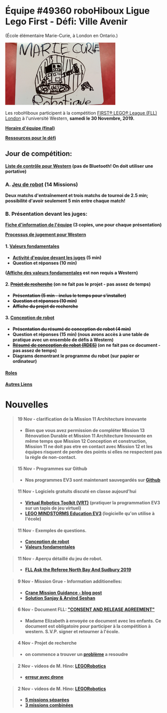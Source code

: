 # Équipe #49360 roboHiboux Ligue Lego First - Défi: Ville Avenir 
(École élémentaire Marie-Curie, à London en Ontario.)

![image](willLogo.png)

Les roboHiboux participent à la compétition [FIRST® LEGO® League (FLL) London](https://www.eng.uwo.ca/outreach/first-robotics/lego-league/) à l'université Western, <b>samedi le 30 Novembre, 2019<b/>.

[Horaire d'équipe (final)](FLLSchedule2019_Team49360.pdf)

[Ressources pour le défi](challenge.md)

## Jour de compétition:
[Liste de contrôle pour Western](checklistWestern2019.pdf) (pas de Bluetooth! On doit utiliser une portative)

### A. [Jeu de robot](jeudurobot.md) (14 Missions)

Deux matchs d'entraînement et trois matchs de tournoi de 2.5 min; possibilité d'avoir seulement 5 min entre chaque match!

### B. Présentation devant les juges:
[Fiche d'information de l'équipe](TeamInfoSheet_FL005_Fillable.pdf) (3 copies, une pour chaque présentation)

[Processus de jugement pour Western](CoachesDayPresentation2019_judging.pdf)

#### 1. [Valeurs fondamentales](valeurs.md)
* [Activité d'equipe devant les juges](http://flltutorials.com/translations/en-us/CoreValues/CVJudging.pdf) (5 min)
* Question et réponses (10 min)

([Affiche des valeurs fondamentales](http://flltutorials.com/translations/en-us/CoreValues/CVPoster.pdf) est non requis a Western)

#### 2. ~~[Projet de recherche](projet.md)~~ (on ne fait pas le projet - pas assez de temps)
* ~~Présentation (5 min - inclus le temps pour s'installer)~~
* ~~Question et réponses (10 min)~~
* ~~Affiche du projet de recherche~~

#### 3. [Conception de robot](robotDesign.md)
* ~~Présentation du résumé de conception de robot (4 min)~~
* Question et réponses (15 min) (nous avons accès à une table de pratique avec un ensemble de défis à Western)
* ~~[Résumé de conception de robot (RDES)](https://drive.google.com/file/d/1VC3oS6zkFRucYmjoOFKwcpcF8nQUieVT/view)~~ (on ne fait pas ce document - pas assez de temps)
* Diagrams demontrant le programme du robot (sur papier or ordinateur) 

#### [Roles](roles.md)

#### [Autres Liens](liens.md)


# Nouvelles 
> #### 19 Nov - clarification de la Mission 11 Architecture innovante
> * Bien que vous avez permission de compléter <b>Mission 13 Rénovation Durable</b> et <b>Mission 11 Architecture Innovante</b> en même temps que <b>Mission 12 Conception et construction</b>, Mission 11 ne doit pas etre en contact avec Mission 12 et les équipes risquent de perdre des points si elles ne respectent pas la règle de non-contact.

> #### 15 Nov - Programmes sur Github
> * Nos programmes EV3 sont maintenant sauvegardés sur [Github](https://github.com/roboHiboux/villeavenir/tree/master/programmes)

> #### 11 Nov - Logiciels gratuits discuté en classe aujourd'hui
> * [Virtual Robotics Toolkit (VRT)](https://www.firstroboticscanada.org/cancode/vrt/) (pratiquer la programmation EV3 sur un tapis de jeu virtuel)
> * [LEGO MINDSTORMS Education EV3](https://education.lego.com/en-us/downloads/mindstorms-ev3/software) (logicielle qu'on utilise à l'école)

> #### 11 Nov - Exemples de questions.
> * [Conception de robot](https://github.com/roboHiboux/villeavenir/blob/master/docs/2-InterviewSampleQuestions-RobotDesign-Rick.pdf)
> * [Valeurs fondamentales](https://github.com/roboHiboux/villeavenir/blob/master/docs/2a-InterviewSampleQuestions-CoreValues-Rick.pdf)

> #### 11 Nov - Aperçu détaillé du jeu de robot.
> * [FLL Ask the Referee North Bay And Sudbury 2019](https://www.youtube.com/watch?v=YcbfksBt4sE&feature=youtu.be)

> #### 9 Nov - Mission Grue - Information additionelles:
> * [Crane Mission Guidance - blog post](http://flltutorials.com/translations/en-us/Worksheets/CraneMissionTipsAppVersion.pdf)
> * [Solution Sanjay & Arvind Seshan](http://flltutorials.com/translations/en-us/Worksheets/CraneMissionTipsFullVersion.pdf)

> #### 6 Nov - Document FLL: ["CONSENT AND RELEASE AGREEMENT"](https://www.firstinspires.org/sites/default/files/uploads/2017-2018%20CONSENT%20AND%20RELEASE%20AGREEMENT%20ENGLISH.pdf)
> * Madame Elizabeth à envoyée ce document avec les enfants.  Ce document est obligatoire pour participer à la compétition à western.  S.V.P. signer et retourner à l'école.

> #### 4 Nov - Projet de recherche
> * on commence a trouver un [problème](projet.md) a resoudre

> #### 2 Nov - videos de M. Hino: [LEGORobotics](https://www.youtube.com/channel/UCvuw_UluXNRPKhqK5GU8SrQ/videos)
> * [erreur avec drone](https://www.youtube.com/watch?v=-bktRKjIdIE)

> #### 2 Nov - videos de M. Hino: [LEGORobotics](https://www.youtube.com/channel/UCvuw_UluXNRPKhqK5GU8SrQ/videos)
> * [5 missions séparées](https://www.youtube.com/watch?v=dAlKqZBOkeo)
> * [3 missions combinées](https://www.youtube.com/watch?v=gxRV948MMsE)

